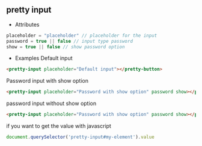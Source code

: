 ## pretty input

- Attributes

```js
placeholder = "placeholder" // placeholder for the input
password = true || false // input type password
show = true || false // show password option
```
- Examples
Default input
```html
<pretty-input placeholder="Default input"></pretty-button>
```
Password input with show option
```html
<pretty-input placeholder="Password with show option" password show></pretty-input>
```
password input without show option
```html
<pretty-input placeholder="Password with show option" password show></pretty-input>
```
if you want to get the value with javascript
```js
document.querySelector('pretty-input#my-element').value
```